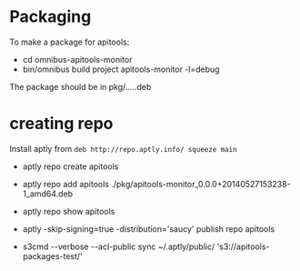 # Packaging

To make a package for apitools:

* cd omnibus-apitools-monitor
* bin/omnibus build project apitools-monitor -l=debug

The package should be in pkg/.....deb

# creating repo

Install aptly from `deb http://repo.aptly.info/ squeeze main`

* aptly repo create apitools

* aptly repo add apitools ./pkg/apitools-monitor_0.0.0+20140527153238-1_amd64.deb

* aptly repo show apitools

* aptly -skip-signing=true -distribution='saucy' publish repo apitools

* s3cmd --verbose --acl-public sync ~/.aptly/public/ 's3://apitools-packages-test/'
